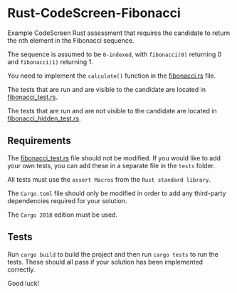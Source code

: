# Rust-CodeScreen-Fibonacci
Example CodeScreen Rust assessment that requires the candidate to return the nth element in the Fibonacci sequence.

The sequence is assumed to be `0-indexed`, with `fibonacci(0)` returning 0 and `fibonacci(1)` returning 1.

You need to implement the `calculate()` function in the [fibonacci.rs](src/fibonacci.rs) file.

The tests that are run and are visible to the candidate are located in [fibonacci_test.rs](tests/fibonacci_test.rs).

The tests that are run and are not visible to the candidate are located in [fibonacci_hidden_test.rs](tests/fibonacci_hidden_test.rs).

## Requirements

The [fibonacci_test.rs](tests/fibonacci_test.rs) file should not be modified. If you would like to add your own tests, you
can add these in a separate file in the `tests` folder.

All tests must use the `assert Macros` from the `Rust standard library`.

The `Cargo.toml` file should only be modified in order to add any third-party dependencies required for your solution.

The `Cargo 2018` edition must be used.

## Tests
Run `cargo build` to build the project and then run `cargo tests` to run the tests. These should all pass if your solution has been implemented correctly.

Good luck!
